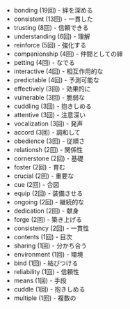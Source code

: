 - bonding (19回) - 絆を深める
- consistent (13回) - 一貫した
- trusting (8回) - 信頼できる
- understanding (6回) - 理解
- reinforce (5回) - 強化する
- companionship (4回) - 仲間としての絆
- petting (4回) - なでる
- interactive (4回) - 相互作用的な
- predictable (4回) - 予測可能な
- effectively (3回) - 効果的に
- vulnerable (3回) - 脆弱な
- cuddling (3回) - 抱きしめる
- attentive (3回) - 注意深い
- vocalization (3回) - 発声
- accord (3回) - 調和して
- obedience (3回) - 従順さ
- relationsh (2回) - 関係性
- cornerstone (2回) - 基礎
- foster (2回) - 育む
- crucial (2回) - 重要な
- cue (2回) - 合図
- equip (2回) - 装備させる
- ongoing (2回) - 継続的な
- dedication (2回) - 献身
- forge (2回) - 築き上げる
- consistency (2回) - 一貫性
- contents (1回) - 目次
- sharing (1回) - 分かち合う
- environment (1回) - 環境
- bind (1回) - 結びつける
- reliability (1回) - 信頼性
- means (1回) - 手段
- cuddle (1回) - 抱きしめる
- multiple (1回) - 複数の
